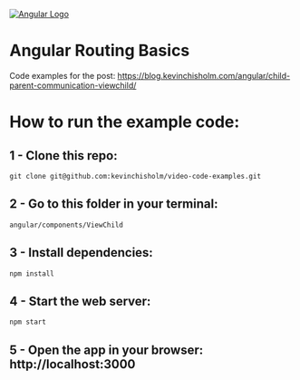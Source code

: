 [![Angular Logo](https://sub1.kevinchisholm.com/blog/images/angularjs-logo-small.png)](https://blog.kevinchisholm.com/angular/child-parent-communication-viewchild/)

# Angular Routing Basics
Code examples for the post: https://blog.kevinchisholm.com/angular/child-parent-communication-viewchild/

# How to run the example code:

## 1 - Clone this repo:

```
git clone git@github.com:kevinchisholm/video-code-examples.git
```
##  2 - Go to this folder in your terminal:

```
angular/components/ViewChild
```

## 3 - Install dependencies:

```
npm install
```

## 4 - Start the web server:

```
npm start
```

## 5 - Open the app in your browser: **http://localhost:3000**



